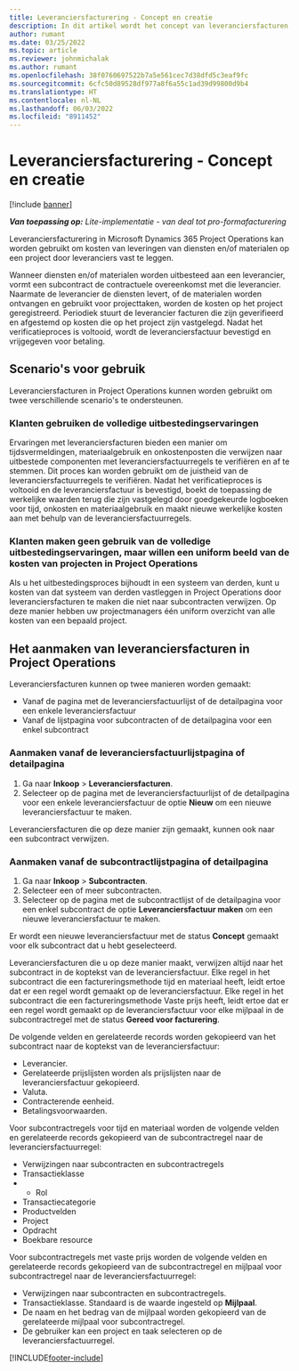 ```yaml
---
title: Leveranciersfacturering - Concept en creatie
description: In dit artikel wordt het concept van leveranciersfacturen, gebruiksscenario's beschreven en wordt aangegeven hoe u leveranciersfacturen maakt in Microsoft Dynamics 365 Project Operations.
author: rumant
ms.date: 03/25/2022
ms.topic: article
ms.reviewer: johnmichalak
ms.author: rumant
ms.openlocfilehash: 38f0760697522b7a5e561cec7d38dfd5c3eaf9fc
ms.sourcegitcommit: 6cfc50d89528df977a8f6a55c1ad39d99800d9b4
ms.translationtype: HT
ms.contentlocale: nl-NL
ms.lasthandoff: 06/03/2022
ms.locfileid: "8911452"
---
```

# <a name="vendor-invoicing---concept-and-creation"></a>Leveranciersfacturering - Concept en creatie

[!include [banner](../../includes/dataverse-preview.md)]

_**Van toepassing op:** Lite-implementatie - van deal tot pro-formafacturering_

Leveranciersfacturering in Microsoft Dynamics 365 Project Operations kan worden gebruikt om kosten van leveringen van diensten en/of materialen op een project door leveranciers vast te leggen.

Wanneer diensten en/of materialen worden uitbesteed aan een leverancier, vormt een subcontract de contractuele overeenkomst met die leverancier. Naarmate de leverancier de diensten levert, of de materialen worden ontvangen en gebruikt voor projecttaken, worden de kosten op het project geregistreerd. Periodiek stuurt de leverancier facturen die zijn geverifieerd en afgestemd op kosten die op het project zijn vastgelegd. Nadat het verificatieproces is voltooid, wordt de leveranciersfactuur bevestigd en vrijgegeven voor betaling.

## <a name="scenarios-for-use"></a>Scenario's voor gebruik

Leveranciersfacturen in Project Operations kunnen worden gebruikt om twee verschillende scenario's te ondersteunen.

### <a name="customers-use-the-full-subcontracting-experiences"></a>Klanten gebruiken de volledige uitbestedingservaringen

Ervaringen met leveranciersfacturen bieden een manier om tijdsvermeldingen, materiaalgebruik en onkostenposten die verwijzen naar uitbestede componenten met leveranciersfactuurregels te verifiëren en af te stemmen. Dit proces kan worden gebruikt om de juistheid van de leveranciersfactuurregels te verifiëren. Nadat het verificatieproces is voltooid en de leveranciersfactuur is bevestigd, boekt de toepassing de werkelijke waarden terug die zijn vastgelegd door goedgekeurde logboeken voor tijd, onkosten en materiaalgebruik en maakt nieuwe werkelijke kosten aan met behulp van de leveranciersfactuurregels.

### <a name="customers-dont-use-the-full-subcontracting-experiences-but-want-to-have-a-unified-view-of-costs-on-projects-in-project-operations"></a>Klanten maken geen gebruik van de volledige uitbestedingservaringen, maar willen een uniform beeld van de kosten van projecten in Project Operations

Als u het uitbestedingsproces bijhoudt in een systeem van derden, kunt u kosten van dat systeem van derden vastleggen in Project Operations door leveranciersfacturen te maken die niet naar subcontracten verwijzen. Op deze manier hebben uw projectmanagers één uniform overzicht van alle kosten van een bepaald project.

## <a name="creation-of-vendor-invoices-in-project-operations"></a>Het aanmaken van leveranciersfacturen in Project Operations

Leveranciersfacturen kunnen op twee manieren worden gemaakt:

- Vanaf de pagina met de leveranciersfactuurlijst of de detailpagina voor een enkele leveranciersfactuur
- Vanaf de lijstpagina voor subcontracten of de detailpagina voor een enkel subcontract

### <a name="creation-from-the-vendor-invoice-list-page-or-details-page"></a>Aanmaken vanaf de leveranciersfactuurlijstpagina of detailpagina

1. Ga naar **Inkoop** \> **Leveranciersfacturen**.
2. Selecteer op de pagina met de leveranciersfactuurlijst of de detailpagina voor een enkele leveranciersfactuur de optie **Nieuw** om een nieuwe leveranciersfactuur te maken.

Leveranciersfacturen die op deze manier zijn gemaakt, kunnen ook naar een subcontract verwijzen.

### <a name="creation-from-the-subcontract-list-page-or-details-page"></a>Aanmaken vanaf de subcontractlijstpagina of detailpagina

1. Ga naar **Inkoop** \> **Subcontracten**.
2. Selecteer een of meer subcontracten.
3. Selecteer op de pagina met de subcontractlijst of de detailpagina voor een enkel subcontract de optie **Leveranciersfactuur maken** om een nieuwe leveranciersfactuur te maken.

Er wordt een nieuwe leveranciersfactuur met de status **Concept** gemaakt voor elk subcontract dat u hebt geselecteerd.

Leveranciersfacturen die u op deze manier maakt, verwijzen altijd naar het subcontract in de koptekst van de leveranciersfactuur. Elke regel in het subcontract die een factureringsmethode tijd en materiaal heeft, leidt ertoe dat er een regel wordt gemaakt op de leveranciersfactuur. Elke regel in het subcontract die een factureringsmethode Vaste prijs heeft, leidt ertoe dat er een regel wordt gemaakt op de leveranciersfactuur voor elke mijlpaal in de subcontractregel met de status **Gereed voor facturering**.

De volgende velden en gerelateerde records worden gekopieerd van het subcontract naar de koptekst van de leveranciersfactuur:

- Leverancier.
- Gerelateerde prijslijsten worden als prijslijsten naar de leveranciersfactuur gekopieerd.
- Valuta.
- Contracterende eenheid.
- Betalingsvoorwaarden.

Voor subcontractregels voor tijd en materiaal worden de volgende velden en gerelateerde records gekopieerd van de subcontractregel naar de leveranciersfactuurregel:

- Verwijzingen naar subcontracten en subcontractregels
- Transactieklasse
- - Rol
- Transactiecategorie
- Productvelden
- Project
- Opdracht
- Boekbare resource

Voor subcontractregels met vaste prijs worden de volgende velden en gerelateerde records gekopieerd van de subcontractregel en mijlpaal voor subcontractregel naar de leveranciersfactuurregel:

- Verwijzingen naar subcontracten en subcontractregels.
- Transactieklasse. Standaard is de waarde ingesteld op **Mijlpaal**.
- De naam en het bedrag van de mijlpaal worden gekopieerd van de gerelateerde mijlpaal voor subcontractregel.
- De gebruiker kan een project en taak selecteren op de leveranciersfactuurregel.

[!INCLUDE[footer-include](../../includes/footer-banner.md)]
